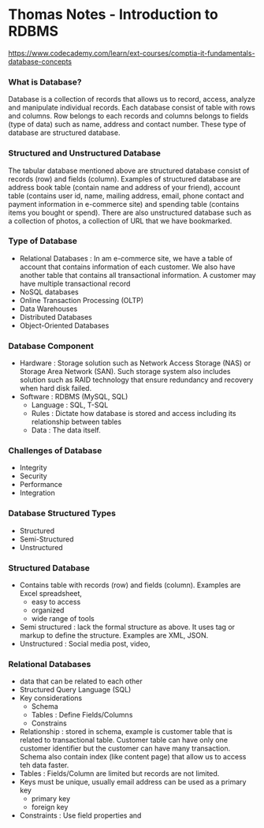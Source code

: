 # Thomas Notes - Introduction to RDBMS

https://www.codecademy.com/learn/ext-courses/comptia-it-fundamentals-database-concepts


### What is Database?
Database is a collection of records that allows us to record, access, analyze and manipulate individual records. Each database consist of table with rows and columns. Row belongs to each records and columns belongs to fields (type of data) such as name, address and contact number. These type of database are structured database.

### Structured and Unstructured Database
The tabular database mentioned above are structured database consist of records (row) and fields (column). Examples of structured database are address book table (contain name and address of your friend), account table (contains user id, name, mailing address, email, phone contact and payment information in e-commerce site) and spending table (contains items you bought or spend). There are also unstructured database such as a collection of photos, a collection of URL that we have bookmarked.  

### Type of Database
- Relational Databases : In am e-commerce site, we have a table of account that contains information of each customer. We also have another table that contains all transactional information. A customer may have multiple transactional record 
- NoSQL databases
- Online Transaction Processing (OLTP)
- Data Warehouses
- Distributed Databases
- Object-Oriented Databases

### Database Component
- Hardware : Storage solution such as Network Access Storage (NAS) or Storage Area Network (SAN). Such storage system also includes solution such as RAID technology that ensure redundancy and recovery when hard disk failed.  
- Software : RDBMS (MySQL, SQL)
    - Language : SQL, T-SQL
    - Rules : Dictate how database is stored and access including its relationship between tables
    - Data : The data itself.

### Challenges of Database
- Integrity
- Security
- Performance
- Integration


### Database Structured Types
- Structured
- Semi-Structured
- Unstructured

### Structured Database
- Contains table with records (row) and fields (column). Examples are Excel spreadsheet, 
    - easy to access
    - organized
    - wide range of tools
- Semi structured : lack the formal structure as above. It uses tag or markup to define the structure. Examples are XML, JSON.   
- Unstructured : Social media post, video, 

### Relational Databases
- data that can be related to each other
- Structured Query Language (SQL)
- Key considerations
    - Schema
    - Tables : Define Fields/Columns
    - Constrains
- Relationship : stored in schema, example is customer table that is related to transactional table. Customer table can have only one customer identifier but the customer can have many transaction. Schema also contain index (like content page) that allow us to access teh data faster.
- Tables : Fields/Column are limited but records are not limited.
- Keys must be unique, usually email address can be used as a primary key
    - primary key
    - foreign key
-  Constraints : Use field properties and 



